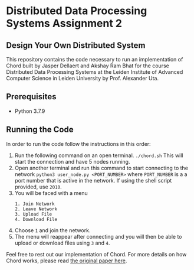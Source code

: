 # Distributed Data Processing Systems Assignment 2
## Design Your Own Distributed System
This repository contains the code necessary to run an implementation of Chord built by Jasper Dellaert and Akshay Ram Bhat for the course Distributed Data Processing Systems at the Leiden Institute of Advanced Computer Science in Leiden University by Prof. Alexander Uta.

## Prerequisites
* Python 3.7.9

## Running the Code
In order to run the code follow the instructions in this order:

1. Run the following command on an open terminal.
```./chord.sh```
This will start the connection and have 5 nodes running.
2. Open another terminal and run this command to start connecting to the network
```python3 user_node.py <PORT_NUMBER>```
where ```PORT_NUMBER``` is a a port number that is active in the network. If using the shell script provided, use ```2010```.
3. You will be faced with a menu
    ```
    1. Join Network
    2. Leave Network
    3. Upload File
    4. Download File
    ```
4. Choose ```1``` and join the network.
5. The menu will reappear after connecting and you will then be able to upload or download files using ```3``` and ```4```.


Feel free to rest out our implementation of Chord. For more details on how Chord works, please read [the original paper here](https://pdos.csail.mit.edu/papers/chord:sigcomm01/chord_sigcomm.pdf).

